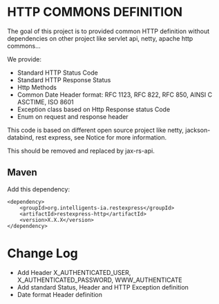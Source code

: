 HTTP COMMONS DEFINITION
=======================


The goal of this project is to provided common HTTP definition without dependencies on other project like servlet api, netty, apache http commons...

We provide:

* Standard HTTP Status Code
* Standard HTTP Response Status
* Http Methods
* Common Date Header format: RFC 1123, RFC 822, RFC 850, AINSI C ASCTIME, ISO 8601
* Exception class based on Http Response status Code
* Enum on request and response header


This code is based on different open source project like netty, jackson-databind, rest express, see Notice for more information.

This should be removed and replaced by jax-rs-api.

Maven
-----

Add this dependency:


	<dependency>
		<groupId>org.intelligents-ia.restexpress</groupId>
		<artifactId>restexpress-http</artifactId>
		<version>X.X.X</version>
	</dependency>



Change Log
==========

* Add Header X_AUTHENTICATED_USER, X_AUTHENTICATED_PASSWORD, WWW_AUTHENTICATE
* Add standard Status, Header and HTTP Exception definition
* Date format Header definition



